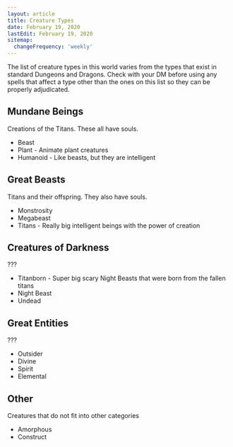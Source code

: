 ```yaml
---
layout: article
title: Creature Types
date: February 19, 2020
lastEdit: February 19, 2020
sitemap:
  changeFrequency: 'weekly'
---
```


The list of creature types in this world varies from the types that exist in
standard Dungeons and Dragons. Check with your DM before using any spells that
affect a type other than the ones on this list so they can be properly
adjudicated.

## Mundane Beings
Creations of the Titans. These all have souls.
* Beast
* Plant - Animate plant creatures
* Humanoid - Like beasts, but they are intelligent

## Great Beasts
Titans and their offspring. They also have souls.
* Monstrosity
* Megabeast
* Titans - Really big intelligent beings with the power of creation

## Creatures of Darkness
???

* Titanborn - Super big scary Night Beasts that were born from the fallen titans
* Night Beast
* Undead

## Great Entities
???

* Outsider
* Divine
* Spirit
* Elemental

## Other
Creatures that do not fit into other categories

* Amorphous
* Construct
